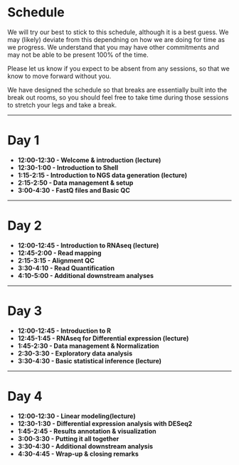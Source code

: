 # Schedule

We will try our best to stick to this schedule, although it is a best guess. We may (likely) deviate from this dependning on how we are doing for time as we progress. We understand that you may have other commitments and may not be able to be present 100% of the time.

Please let us know if you expect to be absent from any sessions, so that we know to move forward without you.

We have designed the schedule so that breaks are essentially built into the break out rooms, so you should feel free to take time during those sessions to stretch your legs and take a break.

---

# Day 1

- **12:00-12:30 - Welcome & introduction (lecture)**
- **12:30-1:00 - Introduction to Shell**
- **1:15-2:15 - Introduction to NGS data generation (lecture)**
- **2:15-2:50 - Data management & setup**
- **3:00-4:30 - FastQ files and Basic QC**

---

# Day 2

- **12:00-12:45 - Introduction to RNAseq (lecture)**
- **12:45-2:00 - Read mapping**
- **2:15-3:15 - Alignment QC**
- **3:30-4:10 - Read Quantification** 
- **4:10-5:00 - Additional downstream analyses**

---

# Day 3

- **12:00-12:45 - Introduction to R**
- **12:45-1:45 - RNAseq for Differential expression (lecture)**
- **1:45-2:30 - Data management & Normalization**
- **2:30-3:30 - Exploratory data analysis**
- **3:30-4:30 - Basic statistical inference (lecture)**
---

# Day 4

- **12:00-12:30 - Linear modeling(lecture)**
- **12:30-1:30 - Differential expression analysis with DESeq2**
- **1:45-2:45 - Results annotation & visualization**
- **3:00-3:30 - Putting it all together**
- **3:30-4:30 - Additional downstream analysis**
- **4:30-4:45 - Wrap-up & closing remarks**
